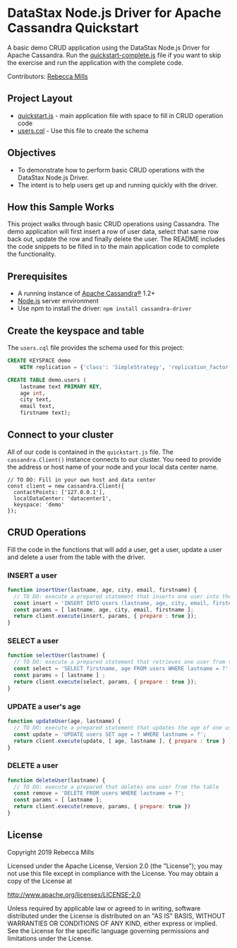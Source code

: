 # DataStax Node.js Driver for Apache Cassandra Quickstart

A basic demo CRUD application using the DataStax Node.js Driver for Apache Cassandra. 
Run the [quickstart-complete.js](quickstart-complete.js) file if you want to skip the exercise and run the application with the complete code.

Contributors: [Rebecca Mills](https://github.com/beccam)

## Project Layout

* [quickstart.js](src/quickstart.js) - main application file with space to fill in CRUD operation code
* [users.cql](users.cql) - Use this file to create the schema 

## Objectives

* To demonstrate how to perform basic CRUD operations with the DataStax Node.js Driver.
* The intent is to help users get up and running quickly with the driver. 

## How this Sample Works
This project walks through basic CRUD operations using Cassandra. The demo application will first insert a row of user data, select that same row back out, update the row and finally delete the user. The README includes the code snippets to be filled in to the main application code to complete the functionality.

## Prerequisites
  * A running instance of [Apache Cassandra®](http://cassandra.apache.org/download/) 1.2+
  * [Node.js](https://nodejs.org/en/download/) server environment
  * Use npm to install the driver: `npm install cassandra-driver`
  
  ## Create the keyspace and table
The `users.cql` file provides the schema used for this project:

```sql
CREATE KEYSPACE demo
    WITH replication = {'class': 'SimpleStrategy', 'replication_factor': '1'};

CREATE TABLE demo.users (
    lastname text PRIMARY KEY,
    age int,
    city text,
    email text,
    firstname text);
```

## Connect to your cluster

All of our code is contained in the `quickstart.js` file. 
The `cassandra.Client()` instance connects to our cluster.
You need to provide the address or host name of your node and your local data center name.
```javascipt
// TO DO: Fill in your own host and data center
const client = new cassandra.Client({ 
  contactPoints: ['127.0.0.1'], 
  localDataCenter: 'datacenter1',  
  keyspace: 'demo' 
});
```

## CRUD Operations
Fill the code in the functions that will add a user, get a user, update a user and delete a user from the table with the driver.

### INSERT a user
```javascript
function insertUser(lastname, age, city, email, firstname) {
  // TO DO: execute a prepared statement that inserts one user into the table
  const insert = 'INSERT INTO users (lastname, age, city, email, firstname) VALUES (?,?,?,?,?)';
  const params = [ lastname, age, city, email, firstname ];
  return client.execute(insert, params, { prepare : true });
}
```
### SELECT a user
```javascript
function selectUser(lastname) {
  // TO DO: execute a prepared statement that retrieves one user from the table
  const select = 'SELECT firstname, age FROM users WHERE lastname = ?';
  const params = [ lastname ] ;
  return client.execute(select, params, { prepare : true });
}
```

### UPDATE a user's age
```javascript
function updateUser(age, lastname) {
  // TO DO: execute a prepared statement that updates the age of one user
  const update = 'UPDATE users SET age = ? WHERE lastname = ?';
  return client.execute(update, [ age, lastname ], { prepare : true } )
}
```   

### DELETE a user
```javascript
function deleteUser(lastname) {
  // TO DO: execute a prepared that deletes one user from the table
  const remove = 'DELETE FROM users WHERE lastname = ?';
  const params = [ lastname ];
  return client.execute(remove, params, { prepare: true })
}
```
 ## License
Copyright 2019 Rebecca Mills

Licensed under the Apache License, Version 2.0 (the "License");
you may not use this file except in compliance with the License.
You may obtain a copy of the License at

http://www.apache.org/licenses/LICENSE-2.0

Unless required by applicable law or agreed to in writing, software
distributed under the License is distributed on an "AS IS" BASIS,
WITHOUT WARRANTIES OR CONDITIONS OF ANY KIND, either express or implied.
See the License for the specific language governing permissions and
limitations under the License.   

